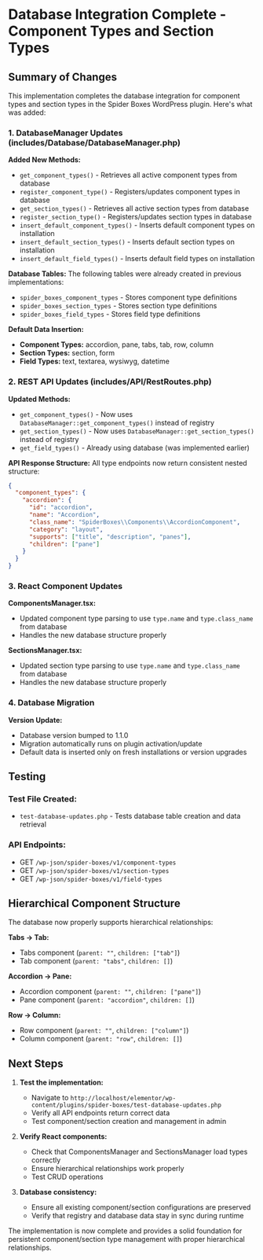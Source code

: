 # Database Integration Complete - Component Types and Section Types

## Summary of Changes

This implementation completes the database integration for component types and section types in the Spider Boxes WordPress plugin. Here's what was added:

### 1. DatabaseManager Updates (includes/Database/DatabaseManager.php)

**Added New Methods:**
- `get_component_types()` - Retrieves all active component types from database
- `register_component_type()` - Registers/updates component types in database
- `get_section_types()` - Retrieves all active section types from database
- `register_section_type()` - Registers/updates section types in database
- `insert_default_component_types()` - Inserts default component types on installation
- `insert_default_section_types()` - Inserts default section types on installation
- `insert_default_field_types()` - Inserts default field types on installation

**Database Tables:**
The following tables were already created in previous implementations:
- `spider_boxes_component_types` - Stores component type definitions
- `spider_boxes_section_types` - Stores section type definitions
- `spider_boxes_field_types` - Stores field type definitions

**Default Data Insertion:**
- **Component Types:** accordion, pane, tabs, tab, row, column
- **Section Types:** section, form
- **Field Types:** text, textarea, wysiwyg, datetime

### 2. REST API Updates (includes/API/RestRoutes.php)

**Updated Methods:**
- `get_component_types()` - Now uses `DatabaseManager::get_component_types()` instead of registry
- `get_section_types()` - Now uses `DatabaseManager::get_section_types()` instead of registry
- `get_field_types()` - Already using database (was implemented earlier)

**API Response Structure:**
All type endpoints now return consistent nested structure:
```json
{
  "component_types": {
    "accordion": {
      "id": "accordion",
      "name": "Accordion", 
      "class_name": "SpiderBoxes\\Components\\AccordionComponent",
      "category": "layout",
      "supports": ["title", "description", "panes"],
      "children": ["pane"]
    }
  }
}
```

### 3. React Component Updates

**ComponentsManager.tsx:**
- Updated component type parsing to use `type.name` and `type.class_name` from database
- Handles the new database structure properly

**SectionsManager.tsx:**
- Updated section type parsing to use `type.name` and `type.class_name` from database
- Handles the new database structure properly

### 4. Database Migration

**Version Update:**
- Database version bumped to 1.1.0
- Migration automatically runs on plugin activation/update
- Default data is inserted only on fresh installations or version upgrades

## Testing

### Test File Created:
- `test-database-updates.php` - Tests database table creation and data retrieval

### API Endpoints:
- GET `/wp-json/spider-boxes/v1/component-types`
- GET `/wp-json/spider-boxes/v1/section-types` 
- GET `/wp-json/spider-boxes/v1/field-types`

## Hierarchical Component Structure

The database now properly supports hierarchical relationships:

**Tabs → Tab:**
- Tabs component (`parent: ""`, `children: ["tab"]`)
- Tab component (`parent: "tabs"`, `children: []`)

**Accordion → Pane:**
- Accordion component (`parent: ""`, `children: ["pane"]`) 
- Pane component (`parent: "accordion"`, `children: []`)

**Row → Column:**
- Row component (`parent: ""`, `children: ["column"]`)
- Column component (`parent: "row"`, `children: []`)

## Next Steps

1. **Test the implementation:**
   - Navigate to `http://localhost/elementor/wp-content/plugins/spider-boxes/test-database-updates.php`
   - Verify all API endpoints return correct data
   - Test component/section creation and management in admin

2. **Verify React components:**
   - Check that ComponentsManager and SectionsManager load types correctly
   - Ensure hierarchical relationships work properly
   - Test CRUD operations

3. **Database consistency:**
   - Ensure all existing component/section configurations are preserved
   - Verify that registry and database data stay in sync during runtime

The implementation is now complete and provides a solid foundation for persistent component/section type management with proper hierarchical relationships.
